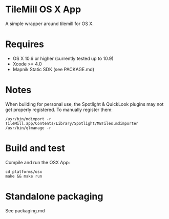 # TileMill OS X App

A simple wrapper around tilemill for OS X.

# Requires

 * OS X 10.6 or higher (currently tested up to 10.9)
 * Xcode >= 4.0
 * Mapnik Static SDK (see PACKAGE.md)

# Notes

When building for personal use, the Spotlight & QuickLook plugins may not get 
properly registered. To manually register them: 

    /usr/bin/mdimport -r TileMill.app/Contents/Library/Spotlight/MBTiles.mdimporter
    /usr/bin/qlmanage -r

# Build and test

Compile and run the OSX App:

    cd platforms/osx
    make && make run

# Standalone packaging

  See packaging.md
